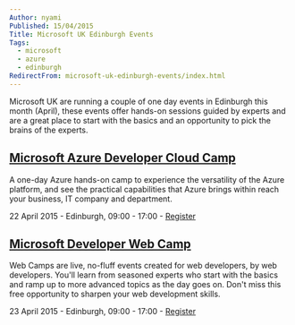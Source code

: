 ```yaml
---
Author: nyami
Published: 15/04/2015
Title: Microsoft UK Edinburgh Events
Tags:
  - microsoft
  - azure
  - edinburgh
RedirectFrom: microsoft-uk-edinburgh-events/index.html
---
```


Microsoft UK are running a couple of one day events in Edinburgh this month (April), these events offer hands-on sessions guided by experts and are a great place to start with the basics and an opportunity to pick the brains of the experts.

## [Microsoft Azure Developer Cloud Camp](https://msevents.microsoft.com/CUI/EventDetail.aspx?EventID=1032622343&Culture=en-GB&community=0)

A one-day Azure hands-on camp to experience the versatility of the Azure platform, and see the practical capabilities that Azure brings within reach your business, IT company and department.

22 April 2015 - Edinburgh, 09:00 - 17:00 -
[Register](https://msevents.microsoft.com/CUI/EventDetail.aspx?EventID=1032622343&Culture=en-GB&community=0)


## [Microsoft Developer Web Camp](https://msevents.microsoft.com/CUI/EventDetail.aspx?EventID=1032622342&Culture=en-GB&community=0)

Web Camps are live, no-fluff events created for web developers, by web developers. You'll learn from seasoned experts who start with the basics and ramp up to more advanced topics as the day goes on. Don't miss this free opportunity to sharpen your web development skills.

23 April 2015 - Edinburgh, 09:00 - 17:00 -
[Register](https://msevents.microsoft.com/CUI/EventDetail.aspx?EventID=1032622342&Culture=en-GB&community=0)
